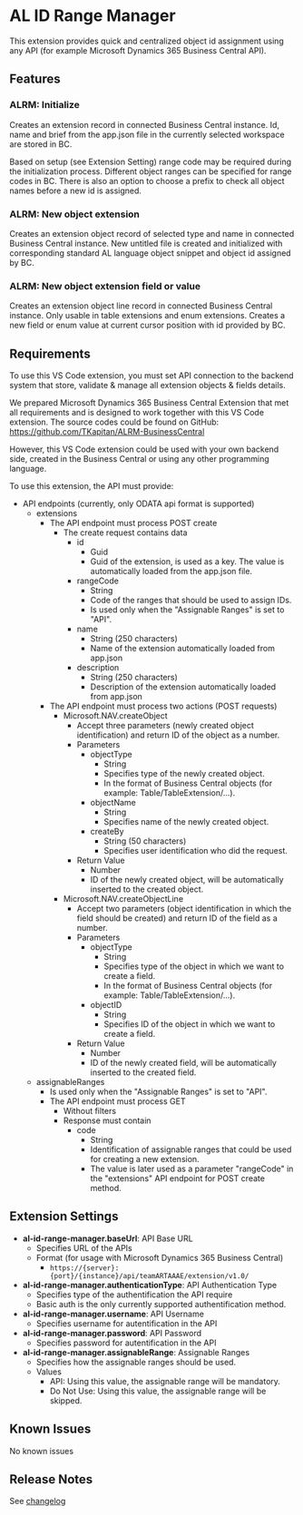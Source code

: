 # AL ID Range Manager

This extension provides quick and centralized object id assignment using any API (for example Microsoft Dynamics 365 Business Central API).

## Features

### ALRM: Initialize

Creates an extension record in connected Business Central instance. Id, name and brief from the app.json file in the currently selected workspace are stored in BC.

Based on setup (see Extension Setting) range code may be required during the initialization process. Different object ranges can be specified for range codes in BC. There is also an option to choose a prefix to check all object names before a new id is assigned.

### ALRM: New object extension

Creates an extension object record of selected type and name in connected Business Central instance. New untitled file is created and initialized with corresponding standard AL language object snippet and object id assigned by BC.

<!-- XXX fix after a repository is added ! [New object command] (images/newObjectCommand.gif) -->

### ALRM: New object extension field or value

Creates an extension object line record in connected Business Central instance. Only usable in table extensions and enum extensions. Creates a new field or enum value at current cursor position with id provided by BC.

## Requirements

To use this VS Code extension, you must set API connection to the backend system that store, validate & manage all extension objects & fields details.

We prepared Microsoft Dynamics 365 Business Central Extension that  met all requirements and is designed to work together with this VS Code extension. The source codes could be found on GitHub: <https://github.com/TKapitan/ALRM-BusinessCentral>

However, this VS Code extension could be used with your own backend side, created in the Business Central or using any other programming language.

To use this extension, the API must provide:

- API endpoints (currently, only ODATA api format is supported)
  - extensions
    - The API endpoint must process POST create 
      - The create request contains data
        - id
          - Guid
          - Guid of the extension, is used as a key. The value is automatically loaded from the app.json file.
        - rangeCode
          - String
          - Code of the ranges that should be used to assign IDs.
          - Is used only when the "Assignable Ranges" is set to "API".
        - name
          - String (250 characters)
          - Name of the extension automatically loaded from app.json
        - description
          - String (250 characters)
          - Description of the extension automatically loaded from app.json
    - The API endpoint must process two actions (POST requests) 
      - Microsoft.NAV.createObject 
        - Accept three parameters (newly created object identification) and return ID of the object as a number.
        - Parameters
          - objectType
            - String
            - Specifies type of the newly created object.
            - In the format of Business Central objects (for example: Table/TableExtension/...).
          - objectName
            - String
            - Specifies name of the newly created object.
          - createBy
            - String (50 characters)
            - Specifies user identification who did the request.
        - Return Value
          - Number
          - ID of the newly created object, will be automatically inserted to the created object.
      - Microsoft.NAV.createObjectLine
        - Accept two parameters (object identification in which the field should be created) and return ID of the field as a number.
        - Parameters
          - objectType
            - String
            - Specifies type of the object in which we want to create a field.
            - In the format of Business Central objects (for example: Table/TableExtension/...).
          - objectID
            - String
            - Specifies ID of the object in which we want to create a field.
        - Return Value
          - Number
          - ID of the newly created field, will be automatically inserted to the created field.
  - assignableRanges
    - Is used only when the "Assignable Ranges" is set to "API".
    - The API endpoint must process GET 
      - Without filters
      - Response must contain
        - code
          - String
          - Identification of assignable ranges that could be used for creating a new extension.
          - The value is later used as a parameter "rangeCode" in the "extensions" API endpoint for POST create method.

## Extension Settings

- **al-id-range-manager.baseUrl**: API Base URL  
  - Specifies URL of the APIs
  - Format (for usage with Microsoft Dynamics 365 Business Central)
    - `https://{server}:{port}/{instance}/api/teamARTAAAE/extension/v1.0/`
- **al-id-range-manager.authenticationType**: API Authentication Type
  - Specifies type of the authentification the API require
  - Basic auth is the only currently supported authentification method.
- **al-id-range-manager.username**: API Username
  - Specifies username for autentification in the API
- **al-id-range-manager.password**: API Password
  - Specifies password for autentification in the API
- **al-id-range-manager.assignableRange**: Assignable Ranges
  - Specifies how the assignable ranges should be used.
  - Values
    - API: Using this value, the assignable range will be mandatory.
    - Do Not Use: Using this value, the assignable range will be skipped.

## Known Issues

No known issues

## Release Notes

See [changelog](https://github.com/TKapitan/ALRM-VSCode/blob/master/CHANGELOG.md)
